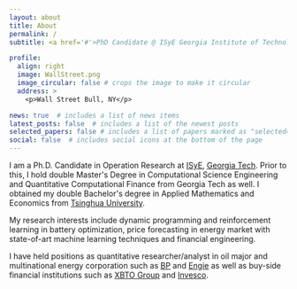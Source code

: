 ```yaml
---
layout: about
title: About
permalink: /
subtitle: <a href='#'>PhD Candidate @ ISyE Georgia Institute of Technology</a>. #Address. Contacts. Moto. Etc.

profile:
  align: right
  image: WallStreet.png
  image_circular: false # crops the image to make it circular
  address: >
    <p>Wall Street Bull, NY</p>

news: true  # includes a list of news items
latest_posts: false  # includes a list of the newest posts
selected_papers: false # includes a list of papers marked as "selected={true}"
social: false  # includes social icons at the bottom of the page
---
```

<!-- This is some random text -- this should change frontend
Write your biography here. Tell the world about yourself. Link to your favorite [subreddit](http://reddit.com). You can put a picture in, too. The code is already in, just name your picture `prof_pic.jpg` and put it in the `img/` folder.

Put your address / P.O. box / other info right below your picture. You can also disable any of these elements by editing `profile` property of the YAML header of your `_pages/about.md`. Edit `_bibliography/papers.bib` and Jekyll will render your [publications page](/al-folio/publications/) automatically.

Link to your social media connections, too. This theme is set up to use [Font Awesome icons](http://fortawesome.github.io/Font-Awesome/) and [Academicons](https://jpswalsh.github.io/academicons/), like the ones below. Add your Facebook, Twitter, LinkedIn, Google Scholar, or just disable all of them. -->

I am a Ph.D. Candidate in Operation Research at [ISyE](https://www.isye.gatech.edu/), [Georgia Tech](https://www.gatech.edu/). 
Prior to this, I hold double Master's Degree in Computational Science Engineering and Quantitative Computational Finance from Georgia Tech as well. I obtained my double Bachelor's degree in Applied Mathematics and Economics from [Tsinghua University](https://www.tsinghua.edu.cn/en/).

My research interests include dynamic programming and reinforcement learning in battery optimization, price forecasting in energy market with state-of-art machine learning techniques and financial engineering. 


I have held positions as quantitative researcher/analyst in oil major and multinational energy corporation such as [BP](https://www.bp.com/en_us/united-states/home.html) and [Engie](https://www.engie.com/en) as well as buy-side financial institutions such as [XBTO Group](https://www.xbto.com/) and [Invesco](https://www.invesco.com/corporate/en/home.html). 